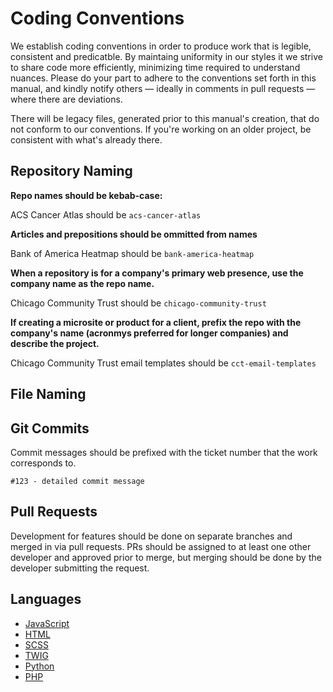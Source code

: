 # Coding Conventions

We establish coding conventions in order to produce work that is legible, consistent and predicatble. By maintaing uniformity in our styles it we strive to share code more efficiently, minimizing time required to understand nuances. Please do your part to adhere to the conventions set forth in this manual, and kindly notify others — ideally in comments in pull requests — where there are deviations. 

There will be legacy files, generated prior to this manual's creation, that do not conform to our conventions. If you're working on an older project, be consistent with what's already there. 


## Repository Naming
__Repo names should be kebab-case:__

ACS Cancer Atlas should be `acs-cancer-atlas`


__Articles and prepositions should be ommitted from names__

Bank of America Heatmap should be `bank-america-heatmap`


__When a repository is for a company's primary web presence, use the company name as the repo name.__

Chicago Community Trust should be `chicago-community-trust`

__If creating a microsite or product for a client, prefix the repo with the company's name (acronmys preferred for longer companies) and describe the project.__

Chicago Community Trust email templates should be `cct-email-templates`


## File Naming


## Git Commits

Commit messages should be prefixed with the ticket number that the work corresponds to. 

`#123 - detailed commit message`

## Pull Requests
Development for features should be done on separate branches and merged in via pull requests. PRs should be assigned to at least one other developer and approved prior to merge, but merging should be done by the developer submitting the request. 


## Languages
- [JavaScript](/style/javascript.md)
- [HTML](/style/html.md)
- [SCSS](/style/scss.md)
- [TWIG](/style/twig.md)
- [Python](/style/python.md)
- [PHP](/style/php.md)
